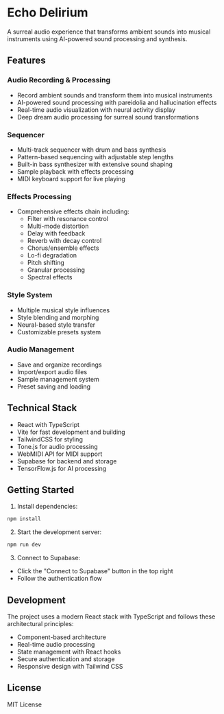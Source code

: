 # Echo Delirium

A surreal audio experience that transforms ambient sounds into musical instruments using AI-powered sound processing and synthesis.

## Features

### Audio Recording & Processing
- Record ambient sounds and transform them into musical instruments
- AI-powered sound processing with pareidolia and hallucination effects
- Real-time audio visualization with neural activity display
- Deep dream audio processing for surreal sound transformations

### Sequencer
- Multi-track sequencer with drum and bass synthesis
- Pattern-based sequencing with adjustable step lengths
- Built-in bass synthesizer with extensive sound shaping
- Sample playback with effects processing
- MIDI keyboard support for live playing

### Effects Processing
- Comprehensive effects chain including:
  - Filter with resonance control
  - Multi-mode distortion
  - Delay with feedback
  - Reverb with decay control
  - Chorus/ensemble effects
  - Lo-fi degradation
  - Pitch shifting
  - Granular processing
  - Spectral effects

### Style System
- Multiple musical style influences
- Style blending and morphing
- Neural-based style transfer
- Customizable presets system

### Audio Management
- Save and organize recordings
- Import/export audio files
- Sample management system
- Preset saving and loading

## Technical Stack

- React with TypeScript
- Vite for fast development and building
- TailwindCSS for styling
- Tone.js for audio processing
- WebMIDI API for MIDI support
- Supabase for backend and storage
- TensorFlow.js for AI processing

## Getting Started

1. Install dependencies:
```bash
npm install
```

2. Start the development server:
```bash
npm run dev
```

3. Connect to Supabase:
- Click the "Connect to Supabase" button in the top right
- Follow the authentication flow

## Development

The project uses a modern React stack with TypeScript and follows these architectural principles:

- Component-based architecture
- Real-time audio processing
- State management with React hooks
- Secure authentication and storage
- Responsive design with Tailwind CSS

## License

MIT License